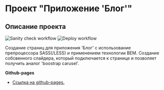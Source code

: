 # Проект "Приложение 'Блог'"

## Описание проекта

![Sanity check workflow](https://github.com/Stern-Ritter/blog-application/actions/workflows/sanity-check.yml/badge.svg)
![Deploy workflow](https://github.com/Stern-Ritter/blog-application/actions/workflows/deploy.yml/badge.svg)

Создание страниц для приложения 'Блог' с использование препроцессора SASS(/LESS) и применением технологии BEM.
Создание собсвенного слайдера, который подключается к странице и позволяет получить аналог 'boostrap carusel'.

**Github-pages**

- [Ссылка на github-pages.](https://stern-ritter.github.io/blog-application/main.html)
